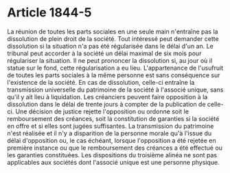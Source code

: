 # Article 1844-5

La réunion de toutes les parts sociales en une seule main n'entraîne pas la dissolution de plein droit de la société. Tout intéressé peut demander cette dissolution si la situation n'a pas été régularisée dans le délai d'un an. Le tribunal peut accorder à la société un délai maximal de six mois pour régulariser la situation. Il ne peut prononcer la dissolution si, au jour où il statue sur le fond, cette régularisation a eu lieu.   L'appartenance de l'usufruit de toutes les parts sociales à la même personne est sans conséquence sur l'existence de la société.   En cas de dissolution, celle-ci entraîne la transmission universelle du patrimoine de la société à l'associé unique, sans qu'il y ait lieu à liquidation. Les créanciers peuvent faire opposition à la dissolution dans le délai de trente jours à compter de la publication de celle-ci. Une décision de justice rejette l'opposition ou ordonne soit le remboursement des créances, soit la constitution de garanties si la société en offre et si elles sont jugées suffisantes. La transmission du patrimoine n'est réalisée et il n'y a disparition de la personne morale qu'à l'issue du délai d'opposition ou, le cas échéant, lorsque l'opposition a été rejetée en première instance ou que le remboursement des créances a été effectué ou les garanties constituées.   Les dispositions du troisième alinéa ne sont pas applicables aux sociétés dont l'associé unique est une personne physique.